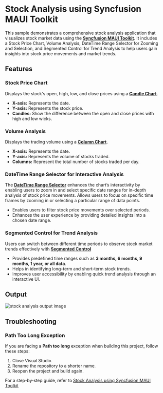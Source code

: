 # Stock Analysis using Syncfusion MAUI Toolkit

This sample demonstrates a comprehensive stock analysis application that visualizes stock market data using the [**Syncfusion MAUI Toolkit**](https://help.syncfusion.com/maui-toolkit/introduction/overview). It includes a Stock Price Chart, Volume Analysis, DateTime Range Selector for Zooming and Selection, and Segmented Control for Trend Analysis to help users gain insights into stock price movements and market trends.

## Features

### Stock Price Chart
Displays the stock's open, high, low, and close prices using a [**Candle Chart**](https://help.syncfusion.com/maui-toolkit/cartesian-charts/candle).

- **X-axis:** Represents the date.
- **Y-axis:** Represents the stock price.
- **Candles:** Show the difference between the open and close prices with high and low wicks.

### Volume Analysis
Displays the trading volume using a [**Column Chart**](https://help.syncfusion.com/maui-toolkit/cartesian-charts/column).

- **X-axis:** Represents the date.
- **Y-axis:** Represents the volume of stocks traded.
- **Columns:** Represent the total number of stocks traded per day.

### DateTime Range Selector for Interactive Analysis

The [**DateTime Range Selector**](https://help.syncfusion.com/maui/datetime-range-selector/getting-started) enhances the chart’s interactivity by enabling users to zoom in and select specific date ranges for in-depth analysis of stock price movements.
Allows users to focus on specific time frames by zooming in or selecting a particular range of data points.

- Enables users to filter stock price movements over selected periods.
- Enhances the user experience by providing detailed insights into a chosen date range.

### Segmented Control for Trend Analysis
Users can switch between different time periods to observe stock market trends effectively with [**Segmented Control**](https://help.syncfusion.com/maui-toolkit/segmented-control/getting-started)

- Provides predefined time ranges such as **3 months, 6 months, 9 months, 1 year, or all data**.
- Helps in identifying long-term and short-term stock trends.
- Improves user accessibility by enabling quick trend analysis through an interactive UI.

## Output

![stock analysis output image](https://github.com/user-attachments/assets/81f39270-6654-49de-948e-e16e7f372d37)

## Troubleshooting

### Path Too Long Exception
If you are facing a **Path too long** exception when building this project, follow these steps:
1. Close Visual Studio.
2. Rename the repository to a shorter name.
3. Reopen the project and build again.

For a step-by-step guide, refer to [Stock Analysis using Syncfusion MAUI Toolkit]()
